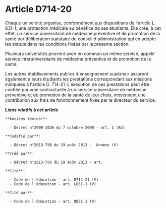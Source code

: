# Article D714-20

Chaque université organise, conformément aux dispositions de l'article L. 831-1, une protection médicale au bénéfice de ses
étudiants. Elle crée, à cet effet, un service universitaire de médecine préventive et de promotion de la santé par
délibération statutaire du conseil d'administration qui en adopte les statuts dans les conditions fixées par la présente
section. 

Plusieurs universités peuvent avoir en commun un même service, appelé service interuniversitaire de médecine préventive et de
promotion de la santé. 

Les autres établissements publics d'enseignement supérieur assurent également à leurs étudiants les prestations correspondant
aux missions indiquées à l'article D. 714-21. L'exécution de ces prestations peut être confiée par voie contractuelle à un
service universitaire de médecine préventive et de promotion de la santé de leur choix, moyennant une contribution aux frais
de fonctionnement fixée par le directeur du service.

**Liens relatifs à cet article**

	**Anciens textes**:

	  - Décret n°2008-1026 du 7 octobre 2008 - art. 1 (Ab)

	**Codifié par**:

	  - Décret n°2013-756 du 19 août 2013 -  Annexe (V)

	**Créé par**:

	  - Décret n°2013-756 du 19 août 2013 - art.

	**Cite**:

	  - Code de l'éducation - art. D714-21 (V)
	  - Code de l'éducation - art. L831-1 (V)

	**Cité par**:

	  - Code de l'éducation - art. D831-1 (V)
